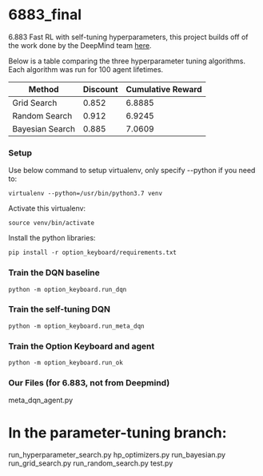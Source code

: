 # 6883_final
6.883 Fast RL with self-tuning hyperparameters, this project builds off of the work done by the DeepMind team [here](https://github.com/deepmind/deepmind-research/tree/master/option_keyboard).

Below is a table comparing the three hyperparameter tuning algorithms. Each algorithm was run for 100 agent lifetimes.

Method | Discount | Cumulative Reward
------------ | ------------- | -------------
Grid Search | 0.852 | 6.8885
Random Search | 0.912 | 6.9245
Bayesian Search | 0.885 | 7.0609

### Setup
Use below command to setup virtualenv, only specify --python if you need to:
```
virtualenv --python=/usr/bin/python3.7 venv
```

Activate this virtualenv:
```
source venv/bin/activate
```

Install the python libraries:
```
pip install -r option_keyboard/requirements.txt
```

### Train the DQN baseline
```
python -m option_keyboard.run_dqn
```

### Train the self-tuning DQN
```
python -m option_keyboard.run_meta_dqn
```

### Train the Option Keyboard and agent
```
python -m option_keyboard.run_ok
```

### Our Files (for 6.883, not from Deepmind)
meta_dqn_agent.py

# In the parameter-tuning branch:

run_hyperparameter_search.py
hp_optimizers.py
run_bayesian.py
run_grid_search.py
run_random_search.py
test.py

